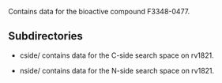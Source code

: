 Contains data for the bioactive compound F3348-0477.

## Subdirectories

- cside/ contains data for the C-side search space on rv1821.

- nside/ contains data for the N-side search space on rv1821.

